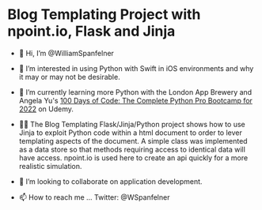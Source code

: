 # Blog Templating Project with npoint.io, Flask and Jinja
- 👋 Hi, I’m @WilliamSpanfelner
- 👀 I’m interested in using Python with Swift in iOS environments and why it may or may not be desirable.
- 🌱 I’m currently learning more Python with the London App Brewery and Angela Yu's [100 Days of Code: 
The Complete Python Pro Bootcamp for 2022](https://www.udemy.com/course/100-days-of-code/) on Udemy.  

- 🧑‍💻 The Blog Templating Flask/Jinja/Python project shows how to use Jinja to exploit Python code within a html document to order to lever templating aspects of the document.  A simple class was implemented as a data store so that methods requiring access to identical data will have access. npoint.io is used here to create an api quickly for a more realistic simulation.
- 💞️ I’m looking to collaborate on application development.
- 📫 How to reach me ... Twitter: @WSpanfelner